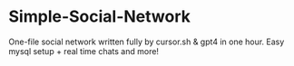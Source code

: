 # Simple-Social-Network
One-file social network written fully by cursor.sh &amp; gpt4 in one hour. Easy mysql setup + real time chats and more!
